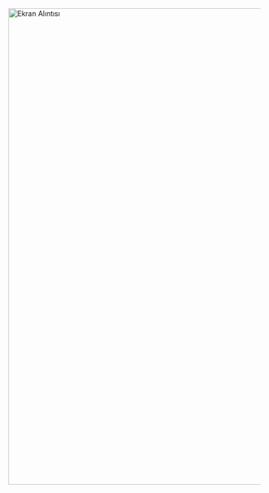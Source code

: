 <img width="951" alt="Ekran Alıntısı" src="https://github.com/abdullahBecet/newsSiteWitGolang/assets/109188041/8b84aca2-ce16-4e6d-918c-8651db98c549">
